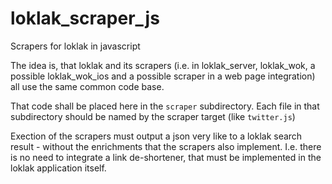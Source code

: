 # loklak_scraper_js
Scrapers for loklak in javascript

The idea is, that loklak and its scrapers (i.e. in loklak_server, loklak_wok, a possible loklak_wok_ios and a possible scraper in a web page integration) all use the same common code base.

That code shall be placed here in the `scraper` subdirectory. Each file in that subdirectory should be named by the scraper target (like `twitter.js`)

Exection of the scrapers must output a json very like to a loklak search result - without the enrichments that the scrapers also implement. I.e. there is no need to integrate a link de-shortener, that must be implemented in the loklak application itself.
